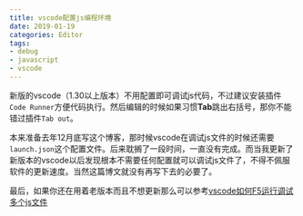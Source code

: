 ```yaml
---
title: vscode配置js编程环境
date: 2019-01-19
categories: Editor
tags:
- debug
- javascript
- vscode
---
```


新版的vscode（1.30以上版本）不用配置即可调试js代码，不过建议安装插件`Code Runner`方便代码执行。然后编辑的时候如果习惯**Tab**跳出右括号，那你不能错过插件`Tab out`。

<!--more-->

本来准备去年12月底写这个博客，那时候vscode在调试js文件的时候还需要`launch.json`这个配置文件。后来耽搁了一段时间，一直没有完成。而当我更新了新版本的vscode以后发现根本不需要任何配置就可以调试js文件了，不得不佩服软件的更新速度。当然这篇博文就没有再写下去的必要了。

最后，如果你还在用着老版本而且不想更新那么可以参考[vscode如何F5运行调试多个js文件](https://segmentfault.com/q/1010000013515365/a-1020000013871509)
